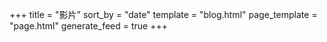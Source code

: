 +++
title = "影片"
sort_by = "date"
template = "blog.html"
page_template = "page.html"
generate_feed = true
+++
